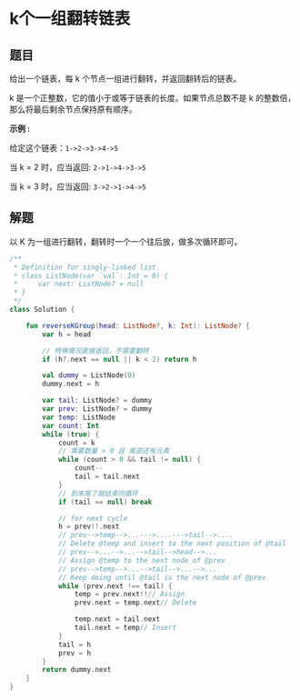 # k个一组翻转链表

## 题目

给出一个链表，每 k 个节点一组进行翻转，并返回翻转后的链表。

k 是一个正整数，它的值小于或等于链表的长度。如果节点总数不是 k 的整数倍，那么将最后剩余节点保持原有顺序。

**示例 :**

给定这个链表：`1->2->3->4->5`

当 k = 2 时，应当返回: `2->1->4->3->5`

当 k = 3 时，应当返回: `3->2->1->4->5`

## 解题

以 K 为一组进行翻转，翻转时一个一个往后放，做多次循环即可。

```kotlin
/**
 * Definition for singly-linked list.
 * class ListNode(var `val`: Int = 0) {
 *     var next: ListNode? = null
 * }
 */
class Solution {

    fun reverseKGroup(head: ListNode?, k: Int): ListNode? {
        var h = head

        // 特殊情况直接返回，不需要翻转
        if (h?.next == null || k < 2) return h

        val dummy = ListNode(0)
        dummy.next = h

        var tail: ListNode? = dummy
        var prev: ListNode? = dummy
        var temp: ListNode
        var count: Int
        while (true) {
            count = k
            // 需要数量 > 0 且 尾部还有元素
            while (count > 0 && tail != null) {
                count--
                tail = tail.next
            }
            // 到末尾了就结束内循环
            if (tail == null) break

            // for next cycle
            h = prev!!.next
            // prev-->temp-->...--->....--->tail-->....
            // Delete @temp and insert to the next position of @tail
            // prev-->...-->...-->tail-->head-->...
            // Assign @temp to the next node of @prev
            // prev-->temp-->...-->tail-->...-->...
            // Keep doing until @tail is the next node of @prev
            while (prev.next !== tail) {
                temp = prev.next!!// Assign
                prev.next = temp.next// Delete

                temp.next = tail.next
                tail.next = temp// Insert
            }
            tail = h
            prev = h
        }
        return dummy.next
    }
}
```